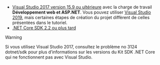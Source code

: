 * [Visual Studio 2017 version 15.9 ou ultérieure](https://visualstudio.microsoft.com/downloads/) avec la charge de travail **Développement web et ASP.NET**. Vous pouvez utiliser [Visual Studio 2019](https://visualstudio.microsoft.com/downloads/?utm_medium=microsoft&utm_source=docs.microsoft.com&utm_campaign=inline+link&utm_content=download+vs2019), mais certaines étapes de création du projet diffèrent de celles présentées dans le tutoriel.
* [.NET Core SDK 2.2 ou plus tard](https://dotnet.microsoft.com/download/dotnet-core)

> [!WARNING]
> Si vous utilisez Visual Studio 2017, consultez le problème no 3124 dotnet/sdk pour plus d’informations sur les versions du Kit SDK .NET Core qui ne fonctionnent pas avec Visual Studio.
